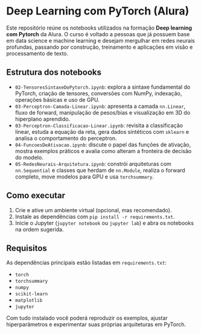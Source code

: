 # Deep Learning com PyTorch (Alura)

Este repositório reúne os notebooks utilizados na formação **Deep learning com Pytorch** da Alura. O curso é voltado a pessoas que já possuem base em data science e machine learning e desejam mergulhar em redes neurais profundas, passando por construção, treinamento e aplicações em visão e processamento de texto.

## Estrutura dos notebooks

- `02-TensoresSintaxeDoPytorch.ipynb`: explora a sintaxe fundamental do PyTorch, criação de tensores, conversões com NumPy, indexação, operações básicas e uso de GPU.
- `03-Perceptron-Camada-Linear.ipynb`: apresenta a camada `nn.Linear`, fluxo de forward, manipulação de pesos/bias e visualização em 3D do hiperplano aprendido.
- `03-Perceptron-Classificacao-Linear.ipynb`: revisita a classificação linear, estuda a equação da reta, gera dados sintéticos com `sklearn` e analisa o comportamento do perceptron.
- `04-FuncoesDeAtivacao.ipynb`: discute o papel das funções de ativação, mostra exemplos práticos e avalia como alteram a fronteira de decisão do modelo.
- `05-RedesNeurais-Arquitetura.ipynb`: constrói arquiteturas com `nn.Sequential` e classes que herdam de `nn.Module`, realiza o forward completo, move modelos para GPU e usa `torchsummary`.

## Como executar

1. Crie e ative um ambiente virtual (opcional, mas recomendado).
2. Instale as dependências com `pip install -r requirements.txt`.
3. Inicie o Jupyter (`jupyter notebook` ou `jupyter lab`) e abra os notebooks na ordem sugerida.

## Requisitos

As dependências principais estão listadas em `requirements.txt`:

- `torch`
- `torchsummary`
- `numpy`
- `scikit-learn`
- `matplotlib`
- `jupyter`

Com tudo instalado você poderá reproduzir os exemplos, ajustar hiperparâmetros e experimentar suas próprias arquiteturas em PyTorch.
